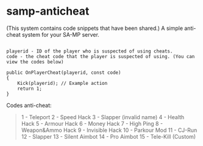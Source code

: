 # samp-anticheat

(This system contains code snippets that have been shared.)
A simple anti-cheat system for your SA-MP server.

```Use the following callback for actions when suspicious cheats are detected:

playerid - ID of the player who is suspected of using cheats.
code - the cheat code that the player is suspected of using. (You can view the codes below)
```

```pawn
public OnPlayerCheat(playerid, const code)
{
    Kick(playerid); // Example action
    return 1;
}
```

Codes anti-cheat:
> 1 - Teleport
2 - Speed Hack
3 - Slapper (invalid name)
4 - Health Hack
5 - Armour Hack
6 - Money Hack
7 - High Ping
8 - Weapon&Ammo Hack
9 - Invisible Hack
10 - Parkour Mod
11 - CJ-Run
12 - Slapper
13 - Silent Aimbot
14 - Pro Aimbot
15 - Tele-Kill (Custom)
